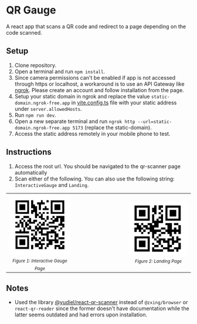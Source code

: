# QR Gauge

A react app that scans a QR code and redirect to a page depending on the code scanned.

## Setup

1. Clone repository.
2. Open a terminal and run `npm install`.
3. Since camera permissions can't be enabled if app is not accessed through https or localhost, a workaround is to use an API Gateway like [ngrok](https://dashboard.ngrok.com). Please create an account and follow installation from the page.
4. Setup your static domain in ngrok and replace the value `static-domain.ngrok-free.app` in [vite.config.ts](vite.config.ts) file with your static address under `server.allowedHosts`.
5. Run `npm run dev`.
6. Open a new separate terminal and run `ngrok http --url=static-domain.ngrok-free.app 5173` (replace the static-domain).
7. Access the static address remotely in your mobile phone to test.

## Instructions

1. Access the root url. You should be navigated to the qr-scanner page automatically
2. Scan either of the following. You can also use the following string: `InteractiveGauge` and `Landing`.

<table align="center">
  <tr>
    <td align="center">
      <img src="./docs/images/qr_interactive_gauge.png" width="100%"/><br>
      <sub><em>Figure 1: Interactive Gauge Page</em></sub>
    </td>
    <td align="center" style="padding-left: 150px;">
      <img src="./docs/images/qr_landing.png" width="100%"/><br>
      <sub><em>Figure 2: Landing Page</em></sub>
    </td>
  </tr>
</table>

## Notes

- Used the library [@yudiel/react-qr-scanner](https://www.npmjs.com/package/@yudiel/react-qr-scanner) instead of `@zxing/browser` or `react-qr-reader` since the former doesn't have documentation while the latter seems outdated and had errors upon installation.
